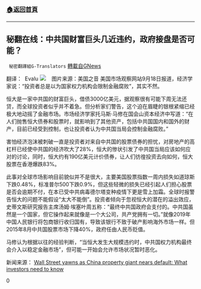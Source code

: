 ###  [:house:返回首頁](https://github.com/ourhimalayas/txt)
---


## 秘翻在线：中共国财富巨头几近违约，政府接盘是否可能？
` 秘密翻譯組G-Translators` [轉載自GNews](https://gnews.org/zh-hans/1543647/)

翻译：  Evalu
![](https://assets.gnews.org/wp-content/uploads/2021/09/Screenshot-2021-09-20-121217.jpg)    图片来源：美国之音
美国市场观察网站9月18日报道，经济学家说：“投资者总是以为国家权力机构会限制金融腐败”，其实不然。

恒大是一家中共国的财富巨头，借债3000亿美元，据观察很有可能下周无法还贷，而全球投资者似乎并不着急。但分析家们警告，这个迫在眉睫的银根紧缩已经极大地动摇了金融市场。市场经济学家托马斯·马修在国会山资本经济中写道：“在人们抛售恒大债券和股票时，就影响到了其他资产，包括中共国国内和国外的财产，目前已经受到控制，也让投资者认为中共国当局会控制金融腐败。”

害怕经济泡沫被刺破一直是投资者对来自中共国的股票债券的担忧，对房地产的高杠杆已经使中共国的经济吹大了28%，恒大的惨状引发了中共国当局应该如何应对的讨论，同时，恒大约有190亿美元计价债券，让人们彷徨投资去向如何，恒大股票在香港爆跌83%。

此事对全球市场影响目前貌似并不是很大，主要美国股票指数一周内损失如道琼斯下跌0.48%，标准普尔500下跌0.9%，但这些轻微的损失已经引起人们担心股票是否会逾期不付，在本已受中共病毒德尔塔变种疫情下更是雪上加霜。全球时报警告恒大的问题不能假设“太大不能倒”。投资者倾向于忽视恒大的潜在的溢出效应，史蒂文斯研究报告主席汤姆·埃塞叶周五称：“最终中共国政府会支付的。中共国虽然是一个国家，但它操作起来就像是一个大公司，共产党拥有一切。”就像2019年中国人民银行将包商银行收归国有，导致该银行不致于破产影响海外市场一样。但2015年8月中共国股票市场下降40%，政府任由人民币贬值。

马修认为根据以往的经验判断，“当恒大发生大规模违约时，中共国权力机构最终会介入以稳定金融市场”，但可能一开始会允许市场状况暂时恶化。

新闻来源： [Wall Street yawns as China property giant nears default: What investors need to know](https://www.marketwatch.com/story/wall-street-yawns-as-china-property-giant-nears-default-what-investors-need-to-know-11631908197)



0
